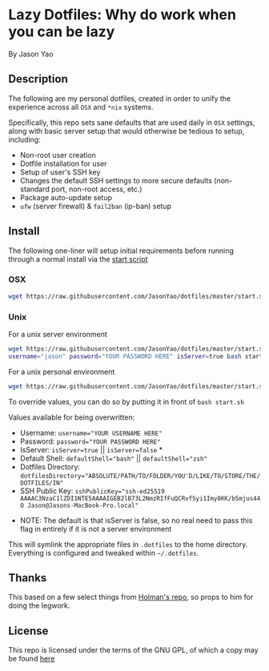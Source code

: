 # Lazy Dotfiles: Why do work when you can be lazy
By Jason Yao

## Description
The following are my personal dotfiles, created in order to unify the experience 
across all `OSX` and `*nix` systems.

Specifically, this repo sets sane defaults that are used daily in `OSX` settings, 
along with basic server setup that would otherwise be tedious to setup, including:
- Non-root user creation
- Dotfile installation for user
- Setup of user's SSH key
- Changes the default SSH settings to more secure defaults (non-standard port, non-root access, etc.)
- Package auto-update setup
- `ufw` (server firewall) & `fail2ban` (ip-ban) setup

## Install
The following one-liner will setup initial requirements before running through a normal install via the [start script](start.sh)

### OSX
```sh
wget https://raw.githubusercontent.com/JasonYao/dotfiles/master/start.sh &> /dev/null && bash start.sh; rm -rf start.sh
```

### Unix
For a unix server environment
```sh
wget https://raw.githubusercontent.com/JasonYao/dotfiles/master/start.sh &> /dev/null && \
username="jason" password="YOUR PASSWORD HERE" isServer=true bash start.sh; rm -rf start.sh
```

For a unix personal environment
```sh
wget https://raw.githubusercontent.com/JasonYao/dotfiles/master/start.sh &> /dev/null && bash start.sh; rm -rf start.sh
```

To override values, you can do so by putting it in front of `bash start.sh`

Values available for being overwritten:
- Username: `username="YOUR USERNAME HERE"`
- Password: `password="YOUR PASSWORD HERE"`
- IsServer: `isServer=true` || `isServer=false` *
- Default Shell: `defaultShell="bash"` || `defaultShell="zsh"`
- Dotfiles Directory: `dotfilesDirectory="ABSOLUTE/PATH/TO/FOLDER/YOU'D/LIKE/TO/STORE/THE/DOTFILES/IN"`
- SSH Public Key: `sshPublicKey="ssh-ed25519 AAAAC3NzaC1lZDI1NTE5AAAAIGEB2lB73L2NmzRIfFuQCRvfSyi1Imy8KK/b5mjus44O Jason@Jasons-MacBook-Pro.local"`

* NOTE: The default is that isServer is false, so no real need to pass this flag in entirely if it is not a server environment

This will symlink the appropriate files in `.dotfiles` to the home directory.
Everything is configured and tweaked within `~/.dotfiles`.

## Thanks
This based on a few select things from [Holman's repo](https://github.com/holman/dotfiles),
so props to him for doing the legwork.

## License
This repo is licensed under the terms of the GNU GPL, of which a copy may be found [here](LICENSE)
